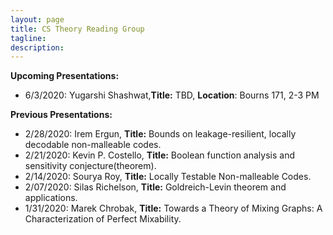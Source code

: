 ```yaml
---
layout: page
title: CS Theory Reading Group 
tagline: 
description: 
---
```

**Upcoming Presentations:**  
* 6/3/2020: Yugarshi Shashwat,**Title:** TBD, **Location**: Bourns 171, 2-3 PM


**Previous Presentations:**
* 2/28/2020: Irem Ergun, **Title:** Bounds on leakage-resilient, locally decodable non-malleable codes. 
* 2/21/2020: Kevin P. Costello, **Title:** Boolean function analysis and sensitivity conjecture(theorem). 
* 2/14/2020: Sourya Roy, **Title:** Locally Testable Non-malleable Codes. 
* 2/07/2020: Silas Richelson, **Title:** Goldreich-Levin theorem and applications. 
* 1/31/2020: Marek Chrobak, **Title:** Towards a Theory of Mixing Graphs: A Characterization of Perfect Mixability.
